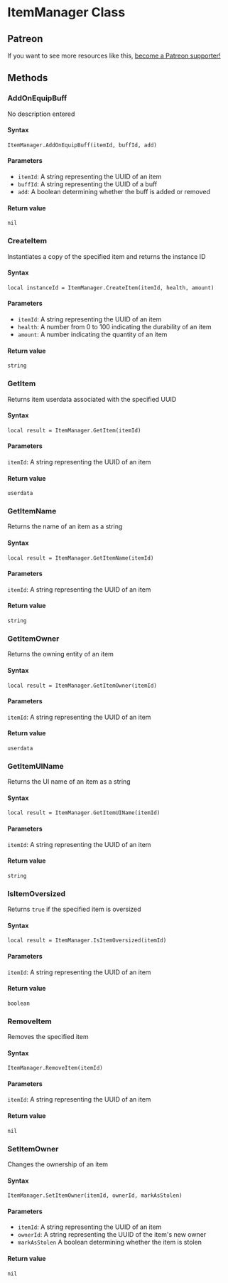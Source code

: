 <!-- TITLE: ItemManager Function Reference -->

# ItemManager Class
## Patreon

If you want to see more resources like this, [become a Patreon supporter!](https://www.patreon.com/fireundubh) 

## Methods

### AddOnEquipBuff

No description entered

#### **Syntax**

`ItemManager.AddOnEquipBuff(itemId, buffId, add)`

#### **Parameters**

* `itemId`: A string representing the UUID of an item
* `buffId`: A string representing the UUID of a buff
* `add`: A boolean determining whether the buff is added or removed

#### **Return value**

`nil`


### CreateItem

Instantiates a copy of the specified item and returns the instance ID

#### **Syntax**

`local instanceId = ItemManager.CreateItem(itemId, health, amount)`

#### **Parameters**

* `itemId`: A string representing the UUID of an item
* `health`: A number from 0 to 100 indicating the durability of an item
* `amount`: A number indicating the quantity of an item

#### **Return value**

`string`


### GetItem

Returns item userdata associated with the specified UUID

#### **Syntax**

`local result = ItemManager.GetItem(itemId)`

#### **Parameters**

`itemId`: A string representing the UUID of an item

#### **Return value**

`userdata`


### GetItemName

Returns the name of an item as a string

#### **Syntax**

`local result = ItemManager.GetItemName(itemId)`

#### **Parameters**

`itemId`:  A string representing the UUID of an item

#### **Return value**

`string`


### GetItemOwner

Returns the owning entity of an item

#### **Syntax**

`local result = ItemManager.GetItemOwner(itemId)`

#### **Parameters**

`itemId`: A string representing the UUID of an item

#### **Return value**

`userdata`


### GetItemUIName

Returns the UI name of an item as a string

#### **Syntax**

`local result = ItemManager.GetItemUIName(itemId)`

#### **Parameters**

`itemId`: A string representing the UUID of an item

#### **Return value**

`string`


### IsItemOversized

Returns `true` if the specified item is oversized

#### **Syntax**

`local result = ItemManager.IsItemOversized(itemId)`

#### **Parameters**

`itemId`: A string representing the UUID of an item

#### **Return value**

`boolean`


### RemoveItem

Removes the specified item

#### **Syntax**

`ItemManager.RemoveItem(itemId)`

#### **Parameters**

`itemId`: A string representing the UUID of an item

#### **Return value**

`nil`


### SetItemOwner

Changes the ownership of an item

#### **Syntax**

`ItemManager.SetItemOwner(itemId, ownerId, markAsStolen)`

#### **Parameters**

* `itemId`: A string representing the UUID of an item
* `ownerId`: A string representing the UUID of the item's new owner
* `markAsStolen` A boolean determining whether the item is stolen

#### **Return value**

`nil`